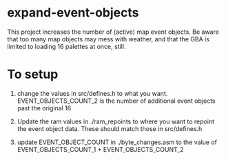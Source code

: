 # expand-event-objects
This project increases the number of (active) map event objects. Be aware that too many map objects may mess with weather, and that the GBA is limited to loading 16 palettes at once, still.

# To setup
1. change the values in src/defines.h to what you want. EVENT_OBJECTS_COUNT_2 is the number of additional event objects past the original 16

2. Update the ram values in ./ram_repoints to where you want to repoint the event object data.  These should match those in src/defines.h

3. update EVENT_OBJECT_COUNT in ./byte_changes.asm to the value of EVENT_OBJECTS_COUNT_1 + EVENT_OBJECTS_COUNT_2

